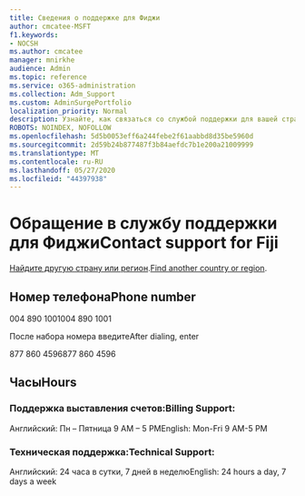 ```yaml
---
title: Сведения о поддержке для Фиджи
author: cmcatee-MSFT
f1.keywords:
- NOCSH
ms.author: cmcatee
manager: mnirkhe
audience: Admin
ms.topic: reference
ms.service: o365-administration
ms.collection: Adm_Support
ms.custom: AdminSurgePortfolio
localization_priority: Normal
description: Узнайте, как связаться со службой поддержки для вашей страны или региона.
ROBOTS: NOINDEX, NOFOLLOW
ms.openlocfilehash: 5d5b0053eff6a244febe2f61aabbd8d35be5960d
ms.sourcegitcommit: 2d59b24b877487f3b84aefdc7b1e200a21009999
ms.translationtype: MT
ms.contentlocale: ru-RU
ms.lasthandoff: 05/27/2020
ms.locfileid: "44397938"
---
```

# <a name="contact-support-for-fiji"></a><span data-ttu-id="8fb79-103">Обращение в службу поддержки для Фиджи</span><span class="sxs-lookup"><span data-stu-id="8fb79-103">Contact support for Fiji</span></span>

<span data-ttu-id="8fb79-104">[Найдите другую страну или регион](../contact-support-for-business-products.md).</span><span class="sxs-lookup"><span data-stu-id="8fb79-104">[Find another country or region](../contact-support-for-business-products.md).</span></span>

## <a name="phone-number"></a><span data-ttu-id="8fb79-105">Номер телефона</span><span class="sxs-lookup"><span data-stu-id="8fb79-105">Phone number</span></span>
<span data-ttu-id="8fb79-106">004 890 1001</span><span class="sxs-lookup"><span data-stu-id="8fb79-106">004 890 1001</span></span>

<span data-ttu-id="8fb79-107">После набора номера введите</span><span class="sxs-lookup"><span data-stu-id="8fb79-107">After dialing, enter</span></span>

<span data-ttu-id="8fb79-108">877 860 4596</span><span class="sxs-lookup"><span data-stu-id="8fb79-108">877 860 4596</span></span>

## <a name="hours"></a><span data-ttu-id="8fb79-109">Часы</span><span class="sxs-lookup"><span data-stu-id="8fb79-109">Hours</span></span>
### <a name="billing-support"></a><span data-ttu-id="8fb79-110">Поддержка выставления счетов:</span><span class="sxs-lookup"><span data-stu-id="8fb79-110">Billing Support:</span></span>

<span data-ttu-id="8fb79-111">Английский: Пн – Пятница 9 AM – 5 PM</span><span class="sxs-lookup"><span data-stu-id="8fb79-111">English: Mon-Fri 9 AM-5 PM</span></span>

### <a name="technical-support"></a><span data-ttu-id="8fb79-112">Техническая поддержка:</span><span class="sxs-lookup"><span data-stu-id="8fb79-112">Technical Support:</span></span>

<span data-ttu-id="8fb79-113">Английский: 24 часа в сутки, 7 дней в неделю</span><span class="sxs-lookup"><span data-stu-id="8fb79-113">English: 24 hours a day, 7 days a week</span></span>
